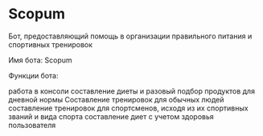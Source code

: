 # Scopum
Бот, предоставляющий помощь в организации правильного питания и спортивных тренировок

Имя бота: Scopum

Функции бота:

работа в консоли
составление диеты и разовый подбор продуктов для дневной нормы
Составление тренировок для обычных людей
составление тренировок для спортсменов, исходя из их спортивных званий и вида спорта
составление диет с учетом здоровья пользователя
